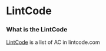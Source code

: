 # LintCode

### What is the LintCode

[LintCode](http://www.lintcode.com/zh-cn/problem/#!) is a list of AC in lintcode.com

